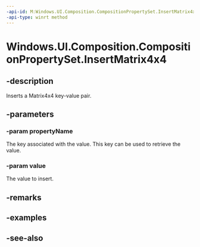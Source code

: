 ```yaml
---
-api-id: M:Windows.UI.Composition.CompositionPropertySet.InsertMatrix4x4(System.String,Windows.Foundation.Numerics.Matrix4x4)
-api-type: winrt method
---
```


<!-- Method syntax
public void InsertMatrix4x4(System.String propertyName, Windows.Foundation.Numerics.Matrix4x4 value)
-->

# Windows.UI.Composition.CompositionPropertySet.InsertMatrix4x4

## -description
Inserts a Matrix4x4 key-value pair.



## -parameters
### -param propertyName
The key associated with the value. This key can be used to retrieve the value.

### -param value
The value to insert.

## -remarks

## -examples

## -see-also
